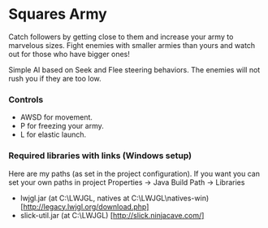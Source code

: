 # Squares Army

Catch followers by getting close to them and increase your army to marvelous sizes. Fight enemies with smaller armies than yours
and watch out for those who have bigger ones!

Simple AI based on Seek and Flee steering behaviors. The enemies will not rush you if they are too low. 

### Controls
- AWSD for movement.
- P for freezing your army.
- L for elastic launch.

### Required libraries with links (Windows setup)

Here are my paths (as set in the project configuration). If you want you can set your own paths in project Properties -> Java Build Path -> Libraries

- lwjgl.jar      (at C:\LWJGL, natives at C:\LWJGL\natives-win) [http://legacy.lwjgl.org/download.php]
- slick-util.jar (at C:\LWJGL) [http://slick.ninjacave.com/]
